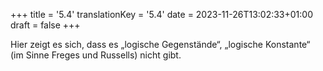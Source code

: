 +++
title = '5.4'
translationKey = '5.4'
date = 2023-11-26T13:02:33+01:00
draft = false
+++

Hier zeigt es sich, dass es „logische Gegenstände“, „logische Konstante“ (im Sinne Freges und Russells) nicht gibt.
